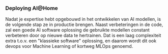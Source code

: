 ### Deploying AI@Home
Nadat je expertise hebt opgebouwd in het ontwikkelen van AI modellen, is de volgende stap ze in productie brengen. Naast verbeteringen in de code, zal een goede AI software oplossing de gebruikte modellen constant verbeteren door op nieuwe data te hertrainen. Dat is een laag complexiteit extra t.o.v. een "klassieke software" oplossing, en daarom wordt dit ook devops voor Machine Learning of kortweg MLOps genoemd. 
